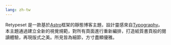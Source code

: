 ```yaml
---
lang: zh-tw
---
```


Retypeset 是一款基於[Astro](https://astro.build/)框架的靜態博客主題，設計靈感來自[Typography](https://astro-theme-typography.vercel.app/)。本主題通過建立全新的視覺規範，對所有頁面進行重新編排，打造紙質書頁般的閱讀體驗，再現版式之美。所見皆為細節，方寸盡顯優雅。
